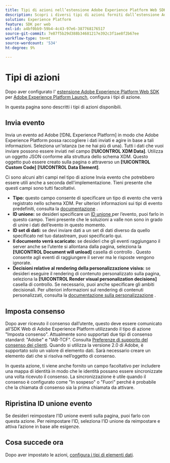 ```yaml
---
title: Tipi di azioni nell’estensione Adobe Experience Platform Web SDK
description: Scopri i diversi tipi di azioni forniti dall’estensione Adobe Experience Platform Web SDK in Adobe Experience Platform Launch.
solution: Experience Platform
feature: SDK per web
exl-id: a4bf0bb9-59b4-4c43-97e6-387768176517
source-git-commit: 7e87f5b29d388b34681217e392c3f1ae8f2b67ee
workflow-type: tm+mt
source-wordcount: '534'
ht-degree: 9%

---
```


# Tipi di azioni

Dopo aver configurato l&#39; [estensione Adobe Experience Platform Web SDK](web-sdk-extension.md) per [Adobe Experience Platform Launch](https://experienceleague.adobe.com/docs/launch.html), configura i tipi di azione.

In questa pagina sono descritti i tipi di azioni disponibili.

## Invia evento

Invia un evento ad Adobe [!DNL Experience Platform] in modo che Adobe Experience Platform possa raccogliere i dati inviati e agire in base a tali informazioni. Seleziona un&#39;istanza (se ne hai più di una). Tutti i dati che vuoi inviare possono essere inviati nel campo **[!UICONTROL XDM Data]**. Utilizza un oggetto JSON conforme alla struttura dello schema XDM. Questo oggetto può essere creato sulla pagina o attraverso un **[!UICONTROL Custom Code]** **[!UICONTROL Data Element]**.

Ci sono alcuni altri campi nel tipo di azione Invia evento che potrebbero essere utili anche a seconda dell&#39;implementazione. Tieni presente che questi campi sono tutti facoltativi.

- **Tipo:** questo campo consente di specificare un tipo di evento che verrà registrato nello schema XDM. Per ulteriori informazioni sui tipi di evento predefiniti, consulta la [documentazione](https://experienceleague.adobe.com/docs/experience-platform/edge/fundamentals/tracking-events.html?lang=en#using-the-sendbeacon-api) .
- **ID unione:** se desideri specificare un  [ID unione ](https://experienceleague.adobe.com/docs/experience-platform/edge/fundamentals/merging-event-data.html?lang=en#fundamentals) per l’evento, puoi farlo in questo campo. Tieni presente che le soluzioni a valle non sono in grado di unire i dati dell’evento in questo momento.
- **ID set di dati:** se devi inviare dati a un set di dati diverso da quello specificato nel tuo datastream, puoi specificarlo qui.
- **Il documento verrà scaricato:** se desideri che gli eventi raggiungano il server anche se l’utente si allontana dalla pagina, seleziona la  **[!UICONTROL Document will unload]** casella di controllo . Questo consente agli eventi di raggiungere il server ma le risposte vengono ignorate.
- **Decisioni relative al rendering della personalizzazione visiva:** se desideri eseguire il rendering di contenuto personalizzato sulla pagina, seleziona la  **[!UICONTROL Render visual personalization decisions]** casella di controllo. Se necessario, puoi anche specificare gli ambiti decisionali. Per ulteriori informazioni sul rendering di contenuti personalizzati, consulta la [documentazione sulla personalizzazione](https://experienceleague.adobe.com/docs/experience-platform/edge/personalization/rendering-personalization-content.html?lang=en#automatically-rendering-content) .

## Imposta consenso

Dopo aver ricevuto il consenso dall’utente, questo deve essere comunicato all’SDK Web di Adobe Experience Platform utilizzando il tipo di azione &quot;Imposta consenso&quot;. Attualmente sono supportati due tipi di consenso standard: &quot;Adobe&quot; e &quot;IAB-TCF&quot;. Consulta [Preferenze di supporto del consenso dei clienti](../consent/supporting-consent.md). Quando si utilizza la versione 2.0 di Adobe, è supportato solo un valore di elemento dati. Sarà necessario creare un elemento dati che si risolva nell’oggetto di consenso.

In questa azione, ti viene anche fornito un campo facoltativo per includere una mappa di identità in modo che le identità possano essere sincronizzate una volta ricevuto il consenso. La sincronizzazione è utile quando il consenso è configurato come &quot;In sospeso&quot; o &quot;Fuori&quot; perché è probabile che la chiamata di consenso sia la prima chiamata da attivare.

## Ripristina ID unione evento

Se desideri reimpostare l’ID unione eventi sulla pagina, puoi farlo con questa azione. Per reimpostare l’ID, seleziona l’ID unione da reimpostare e attiva l’azione in base alle esigenze.

## Cosa succede ora

Dopo aver impostato le azioni, [configura i tipi di elementi dati](data-element-types.md).
